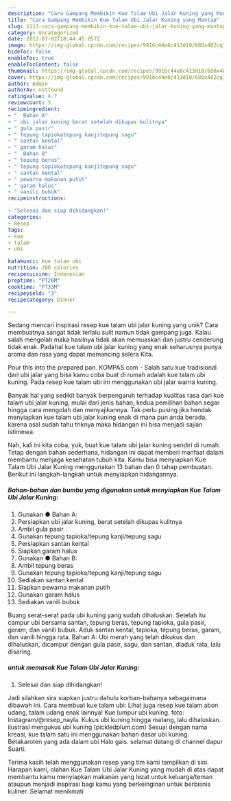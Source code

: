 ```yaml
---
description: "Cara Gampang Membikin Kue Talam Ubi Jalar Kuning yang Mantap"
title: "Cara Gampang Membikin Kue Talam Ubi Jalar Kuning yang Mantap"
slug: 1113-cara-gampang-membikin-kue-talam-ubi-jalar-kuning-yang-mantap
category: Uncategorized
date: 2022-07-02T18:44:45.057Z
image: https://img-global.cpcdn.com/recipes/9916c44e8c413d10/680x482cq70/kue-talam-ubi-jalar-kuning-foto-resep-utama.jpg
hideToc: false
enableToc: true
enableTocContent: false
thumbnail: https://img-global.cpcdn.com/recipes/9916c44e8c413d10/680x482cq70/kue-talam-ubi-jalar-kuning-foto-resep-utama.jpg
cover: https://img-global.cpcdn.com/recipes/9916c44e8c413d10/680x482cq70/kue-talam-ubi-jalar-kuning-foto-resep-utama.jpg
author: Admin
authorAv: notfound
ratingvalue: 4.7
reviewcount: 3
recipeingredient:
- "  Bahan A"
- " ubi jalar kuning berat setelah dikupas kulitnya"
- " gula pasir"
- " tepung tapiokatepung kanjitepung sagu"
- " santan kental"
- " garam halus"
- "  Bahan B"
- " tepung beras"
- " tepung tapiokatepung kanjitepung sagu"
- " santan kental"
- " pewarna makanan putih"
- " garam halus"
- " vanili bubuk"
recipeinstructions:

- "Selesai dan siap dihidangkan!"
categories:
- Resep
tags:
- kue
- talam
- ubi

katakunci: kue talam ubi 
nutrition: 208 calories
recipecuisine: Indonesian
preptime: "PT26M"
cooktime: "PT33M"
recipeyield: "3"
recipecategory: Dinner

---
```





Sedang mencari inspirasi resep kue talam ubi jalar kuning yang unik? Cara membuatnya sangat tidak terlalu sulit namun tidak gampang juga. Kalau salah mengolah maka hasilnya tidak akan memuaskan dan justru cenderung tidak enak. Padahal kue talam ubi jalar kuning yang enak seharusnya punya aroma dan rasa yang dapat memancing selera Kita.





Pour this into the prepared pan. KOMPAS.com - Salah satu kue tradisional dari ubi jalar yang bisa kamu coba buat di rumah adalah kue talam ubi kuning. Pada resep kue talam ubi ini menggunakan ubi jalar warna kuning.

Banyak hal yang sedikit banyak berpengaruh terhadap kualitas rasa dari kue talam ubi jalar kuning, mulai dari jenis bahan, kedua pemilihan bahan segar hingga cara mengolah dan menyajikannya. Tak perlu pusing jika hendak menyiapkan kue talam ubi jalar kuning enak di mana pun anda berada, karena asal sudah tahu triknya maka hidangan ini bisa menjadi sajian istimewa.






Nah, kali ini kita coba, yuk, buat kue talam ubi jalar kuning sendiri di rumah. Tetap dengan bahan sederhana, hidangan ini dapat memberi manfaat dalam membantu menjaga kesehatan tubuh kita. Kamu bisa menyiapkan Kue Talam Ubi Jalar Kuning menggunakan 13 bahan dan 0 tahap pembuatan. Berikut ini langkah-langkah untuk menyiapkan hidangannya.

<!--inarticleads1-->

##### Bahan-bahan dan bumbu yang digunakan untuk menyiapkan Kue Talam Ubi Jalar Kuning:

1. Gunakan  ● Bahan A:
1. Persiapkan  ubi jalar kuning, berat setelah dikupas kulitnya
1. Ambil  gula pasir
1. Gunakan  tepung tapioka/tepung kanji/tepung sagu
1. Persiapkan  santan kental
1. Siapkan  garam halus
1. Gunakan  ● Bahan B:
1. Ambil  tepung beras
1. Gunakan  tepung tapioka/tepung kanji/tepung sagu
1. Sediakan  santan kental
1. Siapkan  pewarna makanan putih
1. Gunakan  garam halus
1. Sediakan  vanili bubuk


Buang serat-serat pada ubi kuning yang sudah dihaluskan. Setelah itu campur ubi bersama santan, tepung beras, tepung tapioka, gula pasir, garam, dan vanili bubuk. Aduk santan kental, tapioka, tepung beras, garam, dan vanili hingga rata. Bahan A: Ubi merah yang telah dikukus dan dihaluskan, dicampur dengan gula pasir, sagu, dan santan, diaduk rata, lalu disaring. 

<!--inarticleads2-->

#####  untuk memasak Kue Talam Ubi Jalar Kuning:


1. Selesai dan siap dihidangkan!

Jadi silahkan sira siapkan justru dahulu korban-bahanya sebagaimana dibawah ini. Cara membuat kue talam ubi: Lihat juga resep kue talam abon udang, talam udang enak lainnya! Kue lumpur ubi kuning. foto: Instagram/@resep_nayla. Kukus ubi kuning hingga matang, lalu dihaluskan. ilustrasi mengukus ubi kuning (pickledplum.com) Sesuai dengan nama kreasi, kue talam satu ini menggunakan bahan dasar ubi kuning. Betakaroten yang ada dalam ubi Halo gais. selamat datang di channel dapur Suarti. 

Terima kasih telah menggunakan resep yang tim kami tampilkan di sini. Harapan kami, olahan Kue Talam Ubi Jalar Kuning yang mudah di atas dapat membantu kamu menyiapkan makanan yang lezat untuk keluarga/teman ataupun menjadi inspirasi bagi kamu yang berkeinginan untuk berbisnis kuliner. Selamat menikmati
